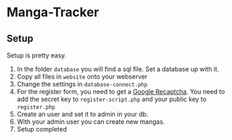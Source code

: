 # Manga-Tracker
## Setup
Setup is pretty easy.
1. In the folder ```database``` you will find a sql file. Set a database up with it.
2. Copy all files in ```website``` onto your webserver
3. Change the settings in ```database-connect.php```
4. For the register form, you need to get a [Google Recaptcha](https://www.google.com/recaptcha). You need to add the secret key to ```register-script.php``` and your public key to ```register.php```
5. Create an user and set it to admin in your db.
6. With your admin user you can create new mangas.
7. Setup completed
